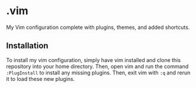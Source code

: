 # .vim
My Vim configuration complete with plugins, themes, and added shortcuts.

## Installation
To install my vim configuration, simply have vim installed and clone this repository into your home directory. Then, open vim and run the command `:PlugInstall` to install any missing plugins. Then, exit vim with `:q` and rerun it to load these new plugins. 
